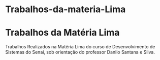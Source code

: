 # Trabalhos-da-materia-Lima

# **Trabalhos da Matéria Lima**

Trabalhos Realizados na Matéria Lima do curso de Desenvolvimento de Sistemas do Senai, sob orientação do professor Danilo Santana e Silva.
